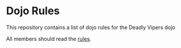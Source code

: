 Dojo Rules
==========

This repository contains a list of dojo rules for the Deadly Vipers dojo

All members should read the [rules](rules).

